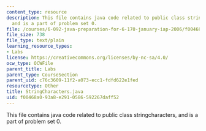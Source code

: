 ```yaml
---
content_type: resource
description: This file contains java code related to public class stringcharacters,
  and is a part of problem set 0.
file: /courses/6-092-java-preparation-for-6-170-january-iap-2006/f00468a093a8e2910586592267daff52_StringCharacters.java
file_size: 738
file_type: text/plain
learning_resource_types:
- Labs
license: https://creativecommons.org/licenses/by-nc-sa/4.0/
ocw_type: OCWFile
parent_title: Labs
parent_type: CourseSection
parent_uid: c76c3609-11f2-a073-ecc1-fdfd622e1fed
resourcetype: Other
title: StringCharacters.java
uid: f00468a0-93a8-e291-0586-592267daff52
---
```

This file contains java code related to public class stringcharacters, and is a part of problem set 0.